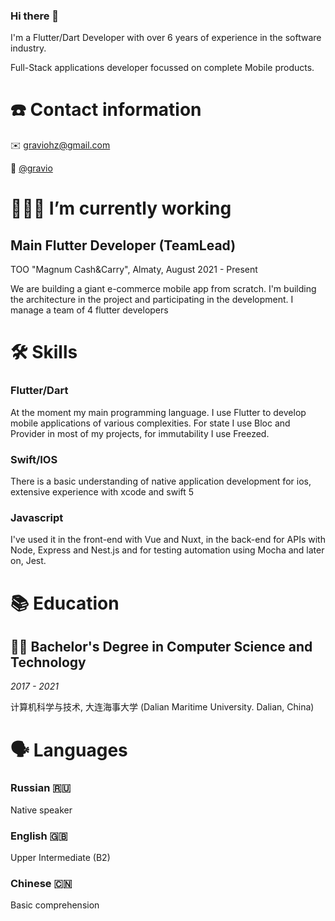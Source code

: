 ### Hi there 👋

I'm a Flutter/Dart Developer with over 6 years of experience in the software industry. 

Full-Stack applications developer focussed on complete Mobile products.

# ☎️ Contact information

✉️  [graviohz@gmail.com](mailto:graviohz@gmail.com)

🔗  [@gravio](http://t.me/gravio)

# **👩🏻‍💻** I’m currently working

## Main Flutter Developer (TeamLead)

ТОО "Magnum Cash&Carry", Almaty, August 2021 - Present

We are building a giant e-commerce mobile app from scratch. I'm building the architecture in the project and participating in the development. I manage a team of 4 flutter developers

# 🛠 Skills

### Flutter/Dart

At the moment my main programming language. I use Flutter to develop mobile applications of various complexities. For state I use Bloc and Provider in most of my projects, for immutability I use Freezed.

### Swift/IOS

There is a basic understanding of native application development for ios, extensive experience with xcode and swift 5

### Javascript

I've used it in the front-end with Vue and Nuxt, in the back-end for APIs with Node, Express and Nest.js and for testing automation using Mocha and later on, Jest.

# 📚 Education

## 🧑‍🎓 **Bachelor's Degree in Computer Science and Technology**

*2017 - 2021*

计算机科学与技术, 大连海事大学 (Dalian Maritime University. Dalian, China)

# 🗣 Languages

### Russian 🇷🇺

Native speaker

### English 🇬🇧

Upper Intermediate (B2)

### Chinese 🇨🇳

Basic comprehension


<!--
**gravio-inv/gravio-inv** is a ✨ _special_ ✨ repository because its `README.md` (this file) appears on your GitHub profile.

Here are some ideas to get you started:

- 🔭 I’m currently working on ...
- 🌱 I’m currently learning ...
- 👯 I’m looking to collaborate on ...
- 🤔 I’m looking for help with ...
- 💬 Ask me about ...
- 📫 How to reach me: ...
- 😄 Pronouns: ...
- ⚡ Fun fact: ...
-->
